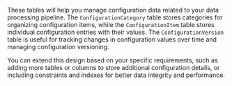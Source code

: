 These tables will help you manage configuration data related to your data processing pipeline. The `ConfigurationCategory` table stores categories for organizing configuration items, while the `ConfigurationItem` table stores individual configuration entries with their values. The `ConfigurationVersion` table is useful for tracking changes in configuration values over time and managing configuration versioning.

You can extend this design based on your specific requirements, such as adding more tables or columns to store additional configuration details, or including constraints and indexes for better data integrity and performance.
